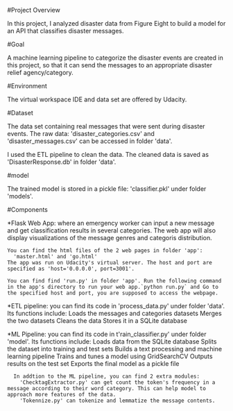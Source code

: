 
#Project Overview

  In this project, I analyzed disaster data from Figure Eight to build a model for an API that classifies disaster messages.

#Goal

  A machine learning pipeline to categorize the disaster events are created in
  this project, so that it can send the messages to an appropriate disaster
  relief agency/category.

#Environment

  The virtual workspace IDE and data set are offered by Udacity.


#Dataset

  The data set containing real messages that were sent during disaster events.
  The raw data: 'disaster_categories.csv' and 'disaster_messages.csv' can be accessed in folder 'data'.

  I used the ETL pipeline to clean the data. The cleaned data is saved as 'DisasterResponse.db' in folder 'data'.

#model

  The trained model is stored in a pickle file: 'classifier.pkl' under folder 'models'.

#Components

  *Flask Web App:
    where an emergency worker can input a new message and get classification
    results in several categories.
    The web app will also display visualizations of the message genres and categoris distribution.

    You can find the html files of the 2 web pages in folder 'app':
      'master.html' and 'go.html'
    The app was run on Udacity's virtual server. The host and port are specified as 'host='0.0.0.0', port=3001'.

    You can find find 'run.py' in folder 'app'. Run the following command in the app's directory to run your web app.`python run.py` and Go to the specified host and port, you are supposed to access the webpage.


  *ETL pipeline:
    you can find its code in 'process_data.py' under folder 'data'. Its functions include:
      Loads the messages and categories datasets
      Merges the two datasets
      Cleans the data
      Stores it in a SQLite database

  *ML Pipeline:
    you can find its code in t'rain_classifier.py' under folder 'model'. Its functions include:
      Loads data from the SQLite database
      Splits the dataset into training and test sets
      Builds a text processing and machine learning pipeline
      Trains and tunes a model using GridSearchCV
      Outputs results on the test set
      Exports the final model as a pickle file

      In addtion to the ML pipeline, you can find 2 extra modules:
        'ChecktagExtractor.py' can get count the token's frequency in a message according to their word category. This can help model to approach more features of the data.
        'Tokennize.py' can tokenize and lemmatize the message contents.
